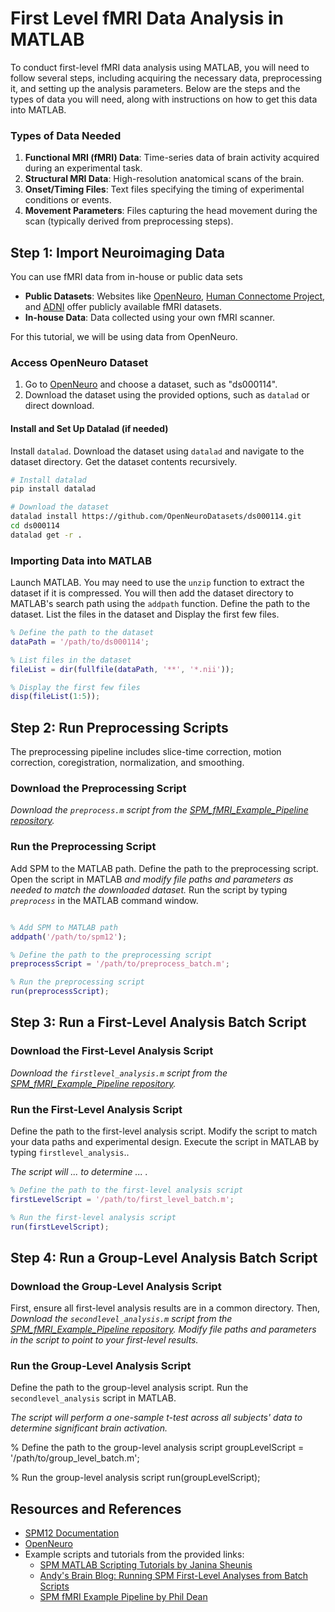 # First Level fMRI Data Analysis in MATLAB

To conduct first-level fMRI data analysis using MATLAB, you will need to follow several steps, including acquiring the necessary data, preprocessing it, and setting up the analysis parameters. Below are the steps and the types of data you will need, along with instructions on how to get this data into MATLAB.

### Types of Data Needed

1. **Functional MRI (fMRI) Data**: Time-series data of brain activity acquired during an experimental task.
2. **Structural MRI Data**: High-resolution anatomical scans of the brain.
3. **Onset/Timing Files**: Text files specifying the timing of experimental conditions or events.
4. **Movement Parameters**: Files capturing the head movement during the scan (typically derived from preprocessing steps).


## Step 1: Import Neuroimaging Data 

You can use fMRI data from in-house or public data sets
- **Public Datasets**: Websites like [OpenNeuro](https://openneuro.org/), [Human Connectome Project](https://www.humanconnectome.org/), and [ADNI](http://adni.loni.usc.edu/) offer publicly available fMRI datasets.
- **In-house Data**: Data collected using your own fMRI scanner.

For this tutorial, we will be using data from OpenNeuro. 

### Access OpenNeuro Dataset
1. Go to [OpenNeuro](https://openneuro.org/) and choose a dataset, such as "ds000114".
2. Download the dataset using the provided options, such as `datalad` or direct download.

#### Install and Set Up Datalad (if needed)

Install `datalad`. Download the dataset using `datalad` and navigate to the dataset directory. Get the dataset contents recursively.

```bash
# Install datalad
pip install datalad

# Download the dataset
datalad install https://github.com/OpenNeuroDatasets/ds000114.git
cd ds000114
datalad get -r .
```

### Importing Data into MATLAB

Launch MATLAB. You may need to use the `unzip` function to extract the dataset if it is compressed. You will then add the dataset directory to MATLAB's search path using the `addpath` function. Define the path to the dataset. List the files in the dataset and Display the first few files.

```matlab
% Define the path to the dataset
dataPath = '/path/to/ds000114';

% List files in the dataset
fileList = dir(fullfile(dataPath, '**', '*.nii'));

% Display the first few files
disp(fileList(1:5));
```

## Step 2: Run Preprocessing Scripts

The preprocessing pipeline includes slice-time correction, motion correction, coregistration, normalization, and smoothing.

### Download the Preprocessing Script
*Download the `preprocess.m` script from the [SPM_fMRI_Example_Pipeline repository](https://github.com/phildean/SPM_fMRI_Example_Pipeline/blob/master/preprocess.m).*

### Run the Preprocessing Script

Add SPM to the MATLAB path. Define the path to the preprocessing script. Open the script in MATLAB *and modify file paths and parameters as needed to match the downloaded dataset.* Run the script by typing *`preprocess`* in the MATLAB command window.

```matlab

% Add SPM to MATLAB path
addpath('/path/to/spm12');

% Define the path to the preprocessing script
preprocessScript = '/path/to/preprocess_batch.m';

% Run the preprocessing script
run(preprocessScript);
```


## Step 3: Run a First-Level Analysis Batch Script

### Download the First-Level Analysis Script
*Download the `firstlevel_analysis.m` script from the [SPM_fMRI_Example_Pipeline repository](https://github.com/phildean/SPM_fMRI_Example_Pipeline/blob/master/firstlevel_analysis.m).*

### Run the First-Level Analysis Script
Define the path to the first-level analysis script. Modify the script to match your data paths and experimental design. Execute the script in MATLAB by typing `firstlevel_analysis`..

*The script will ... to determine ... .*

```matlab
% Define the path to the first-level analysis script
firstLevelScript = '/path/to/first_level_batch.m';

% Run the first-level analysis script
run(firstLevelScript);
```


## Step 4: Run a Group-Level Analysis Batch Script

### Download the Group-Level Analysis Script

First, ensure all first-level analysis results are in a common directory. Then, *Download the `secondlevel_analysis.m` script from the [SPM_fMRI_Example_Pipeline repository](https://github.com/phildean/SPM_fMRI_Example_Pipeline/blob/master/secondlevel_analysis.m).* *Modify file paths and parameters in the script to point to your first-level results.*

### Run the Group-Level Analysis Script

Define the path to the group-level analysis script. Run the `secondlevel_analysis` script in MATLAB.

*The script will perform a one-sample t-test across all subjects' data to determine significant brain activation.*

% Define the path to the group-level analysis script
groupLevelScript = '/path/to/group_level_batch.m';

% Run the group-level analysis script
run(groupLevelScript);


## Resources and References
- [SPM12 Documentation](https://www.fil.ion.ucl.ac.uk/spm/doc/)
- [OpenNeuro](https://openneuro.org/)
- Example scripts and tutorials from the provided links:
  - [SPM MATLAB Scripting Tutorials by Janina Sheunis](https://jsheunis.github.io/2018-06-28-spm12-matlab-scripting-tutorial-3/)
  - [Andy's Brain Blog: Running SPM First-Level Analyses from Batch Scripts](https://andysbrainblog.blogspot.com/2014/06/running-spm-first-level-analyses-from.html)
  - [SPM fMRI Example Pipeline by Phil Dean](https://github.com/phildean/SPM_fMRI_Example_Pipeline/tree/master)
